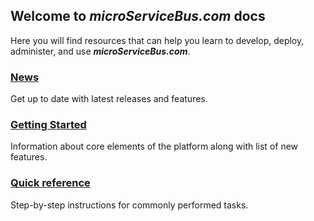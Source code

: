 ## Welcome to _**microServiceBus.com**_ docs

Here you will find resources that can help you learn to develop, deploy, administer, and use _**microServiceBus.com**_.

### [News](/wiki/view/1038)
Get up to date with latest releases and features.

### [Getting Started](/wiki/view/1033)
Information about core elements of the platform along with list of new features.

### [Quick reference](/microServiceBus.docs/nav/quickReference)
Step-by-step instructions for commonly performed tasks.

